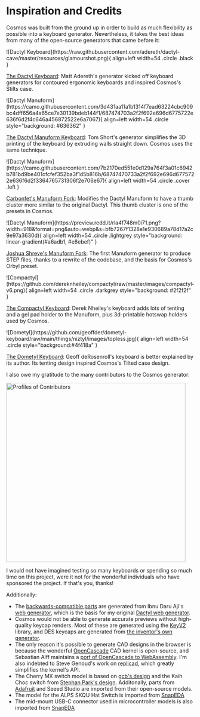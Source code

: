 # Inspiration and Credits

Cosmos was built from the ground up in order to build as much flexibility as possible into a keyboard generator. Nevertheless, it takes the best ideas from many of the open-source generators that came before it:

<div class="clearfix less-margin" markdown>
![Dactyl Keyboard](https://raw.githubusercontent.com/adereth/dactyl-cave/master/resources/glamourshot.png){ align=left width=54 .circle .black }

[The Dactyl Keyboard](https://github.com/adereth/dactyl-keyboard):
Matt Adereth's generator kicked off keyboard generators for contoured ergonomic keyboards and inspired Cosmos's Stilts case.

</div><div class="clearfix less-margin" markdown>
![Dactyl Manuform](https://camo.githubusercontent.com/3d431aa11a1b1314f7ead63224cbc909bc4dff656a4a65ce7e30139bdeb144f1/687474703a2f2f692e696d6775722e636f6d2f4c646a456872522e6a7067){ align=left width=54 .circle style="background: #636362" }

[The Dactyl Manuform Keyboard](https://github.com/tshort/dactyl-keyboard):
Tom Short's generator simplifies the 3D printing of the keyboard by extruding walls straight down. Cosmos uses the same technique.

</div><div class="clearfix less-margin" markdown>
![Dactyl Manuform](https://camo.githubusercontent.com/7b2170ed551e0d129a764f3a01c6942b781bd9be401cfcfef352ba3f1d5b816b/68747470733a2f2f692e696d6775722e636f6d2f3364765731306f2e706e67){ align=left width=54 .circle .cover .left }

[Carbonfet's Manuform Fork](https://github.com/carbonfet/dactyl-keyboard):
Modifies the Dactyl Manuform to have a thumb cluster more similar to the original Dactyl. This thumb cluster is one of the presets in Cosmos.

</div><div class="clearfix less-margin" markdown>
![Dactyl Manuform](https://preview.redd.it/rla4f748m0i71.png?width=918&format=png&auto=webp&s=bfb7267f1328e1e930689a78d17a2c9e97a3630d){ align=left width=54 .circle .lightgrey style="background: linear-gradient(#a6adb1, #e8ebef)" }

[Joshua Shreve's Manuform Fork](https://github.com/joshreve/dactyl-keyboard): The first Manuform generator to produce STEP files, thanks to a rewrite of the codebase, and the basis for Cosmos's Orbyl preset.

</div><div class="clearfix less-margin" markdown>
![Compactyl](https://github.com/dereknheiley/compactyl/raw/master/images/compactyl-v6.png){ align=left width=54 .circle .darkgrey style="background: #2f2f2f" }

[The Compactyl Keyboard](https://github.com/dereknheiley/compactyl): Derek Nheiley's keyboard adds lots of tenting and a gel pad holder to the Manuform, plus 3d-printable hotswap holders used by Cosmos.

</div><div class="clearfix less-margin" markdown>
![Dometyl](https://github.com/geoffder/dometyl-keyboard/raw/main/things/niztyl/images/topless.jpg){ align=left width=54 .circle style="background:#4f418a" }

[The Dometyl Keyboard](https://github.com/dereknheiley/compactyl): Geoff deRosenroll's keyboard is better explained by its author. Its tenting design inspired Cosmos's Tilted case design.

</div>

I also owe my gratitude to the many contributors to the Cosmos generator:

<a href="https://github.com/rianadon/Cosmos-Keyboards/graphs/contributors"><img id="contributors" src="" alt="Profiles of Contributors" width="480" /></a>

<!-- Bypasses the caching of images -->
<script>document.getElementById('contributors').src = "https://contrib" + ".rocks/image?repo=rianadon/cosmos-keyboards"</script>

I would not have imagined testing so many keyboards or spending so much time on this project, were it not for the wonderful individuals who have sponsored the project. If that's you, thanks!

Additionally:

- The [backwards-compatible parts](https://ryanis.cool/cosmos/parts) are generated from Ibnu Daru Aji's [web generator](https://github.com/ibnuda/dactyl-keyboard), which is the basis for my original [Dactyl web generator](https://ryanis.cool/dactyl).
- Cosmos would not be able to generate accurate previews without high-quality keycap renders. Most of these are generated using the [KeyV2](https://github.com/rsheldiii/KeyV2/) library, and DES keycaps are generated from [the inventor's own generator](https://github.com/pseudoku/PseudoMakeMeKeyCapProfiles).
- The only reason it's possible to generate CAD designs in the browser is because the wonderful [OpenCascade](https://dev.opencascade.org/) CAD kernel is open-source, and Sebastian Alff maintains a [port of OpenCascade to WebAssembly](https://github.com/donalffons/opencascade.js/). I'm also indebted to Steve Genoud's work on [replicad](https://replicad.xyz/), which greatly simplifies the kernel's API.
- The Cherry MX switch model is based on [gcb's design](https://www.thingiverse.com/thing:421524/files) and the Kaih Choc switch from [Stephan Park's design](https://grabcad.com/library/kailh-choc-low-profile-switch-1). Additonally, parts from [Adafruit](https://github.com/adafruit/Adafruit_CAD_Parts) and Seeed Studio are imported from their open-source models.
- The model for the ALPS SKQU Hat Switch is imported from [SnapEDA](https://www.snapeda.com/parts/SKQUCAA010/ALPS/view-part/)
- The mid-mount USB-C connector used in microcontroller models is also imported from [SnapEDA](https://www.snapeda.com/parts/UJC-HP-M-G-5-MSMT-TR/Same%20Sky/view-part/)
